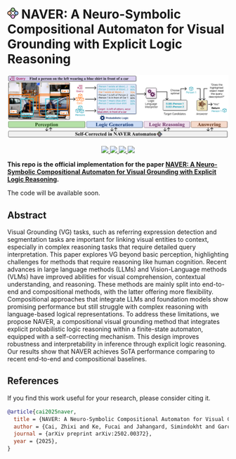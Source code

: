 # <img src="assets/logo.svg" width="25"> NAVER: A Neuro-Symbolic Compositional Automaton for Visual Grounding with Explicit Logic Reasoning

<div align="center">
    <img src="assets/teaser.svg">
    <p></p>
</div>

<div align="center">
    <a href="https://github.com/ControlNet/NAVER/issues">
        <img src="https://img.shields.io/github/issues/ControlNet/NAVER?style=flat-square">
    </a>
    <a href="https://github.com/ControlNet/NAVER/network/members">
        <img src="https://img.shields.io/github/forks/ControlNet/NAVER?style=flat-square">
    </a>
    <a href="https://github.com/ControlNet/NAVER/stargazers">
        <img src="https://img.shields.io/github/stars/ControlNet/NAVER?style=flat-square">
    </a>
    <a href="https://arxiv.org/abs/2502.00372">
        <img src="https://img.shields.io/badge/arXiv-2502.00372-b31b1b.svg?style=flat-square">
    </a>
</div>

**This repo is the official implementation for the paper [NAVER: A Neuro-Symbolic Compositional Automaton for Visual Grounding with Explicit Logic Reasoning](https://arxiv.org/abs/2502.00372).**

The code will be available soon.

## Abstract

Visual Grounding (VG) tasks, such as referring expression detection and segmentation tasks are important for linking visual entities to context, especially in complex reasoning tasks that require detailed query interpretation. This paper explores VG beyond basic perception, highlighting challenges for methods that require reasoning like human cognition. Recent advances in large language methods (LLMs) and Vision-Language methods (VLMs) have improved abilities for visual comprehension, contextual understanding, and reasoning. These methods are mainly split into end-to-end and compositional methods, with the latter offering more flexibility. Compositional approaches that integrate LLMs and foundation models show promising performance but still struggle with complex reasoning with language-based logical representations. To address these limitations, we propose NAVER, a compositional visual grounding method that integrates explicit probabilistic logic reasoning within a finite-state automaton, equipped with a self-correcting mechanism. This design improves robustness and interpretability in inference through explicit logic reasoning. Our results show that NAVER achieves SoTA performance comparing to recent end-to-end and compositional baselines.

## References
If you find this work useful for your research, please consider citing it.
```bibtex
@article{cai2025naver,
  title = {NAVER: A Neuro-Symbolic Compositional Automaton for Visual Grounding with Explicit Logic Reasoning},
  author = {Cai, Zhixi and Ke, Fucai and Jahangard, Simindokht and Garcia de la Banda, Maria and Haffari, Reza and Stuckey, Peter J. and Rezatofighi, Hamid},
  journal = {arXiv preprint arXiv:2502.00372},
  year = {2025},
}
```
